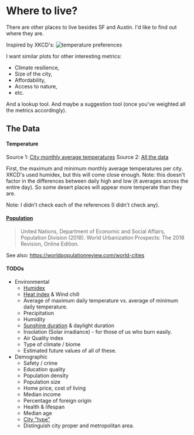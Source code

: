 # Where to live?

There are other places to live besides SF and Austin. I'd like to find out where they are.

Inspired by XKCD's:
![temperature preferences](https://imgs.xkcd.com/comics/temperature_preferences_2x.png)

I want similar plots for other interesting metrics:
- Climate resilience,
- Size of the city,
- Affordability,
- Access to nature,
- etc.

And a lookup tool. And maybe a suggestion tool (once you've weighted all the metrics accordingly).

## The Data

#### Temperature
Source 1: [City monthly average temperatures](https://en.wikipedia.org/wiki/List_of_cities_by_average_temperature)
Source 2: [All the data](https://www1.ncdc.noaa.gov/pub/data/ghcn/daily/readme.txt)

First, the maximum and minimum monthly average temperatures per city. XKCD's used humidex, but this will come close enough.
Note: this doesn't factor in the differences between daily high and low (it averages across the entire day). So some desert places will appear more temperate than they are.

Note: I didn't check each of the references (I didn't check any).


#### [Population](https://population.un.org/wup/Download/)
> United Nations, Department of Economic and Social Affairs, Population Division (2018). World Urbanization Prospects: The 2018 Revision, Online Edition.

See also: https://worldpopulationreview.com/world-cities



#### TODOs
- Environmental
  - [Humidex](https://en.wikipedia.org/wiki/Humidex)
  - [Heat index](https://en.wikipedia.org/wiki/Heat_index) & Wind chill
  - Average of maximum daily temperature vs. average of minimum daily temperature.
  - Precipitation
  - Humidity
  - [Sunshine duration](https://en.wikipedia.org/wiki/List_of_cities_by_sunshine_duration) & daylight duration
  - Insolation (Solar irradiance) - for those of us who burn easily.
  - Air Quality index
  - Type of climate / biome
  - Estimated future values of all of these.
- Demographic
  - Safety / crime
  - Education quality
  - Population density
  - Population size
  - Home price, cost of living
  - Median income
  - Percentage of foreign origin
  - Health & lifespan
  - Median age
  - [City "type"](https://www.sciencemag.org/news/2014/10/there-are-only-four-types-cities)
  - Distinguish city proper and metropolitan area.
